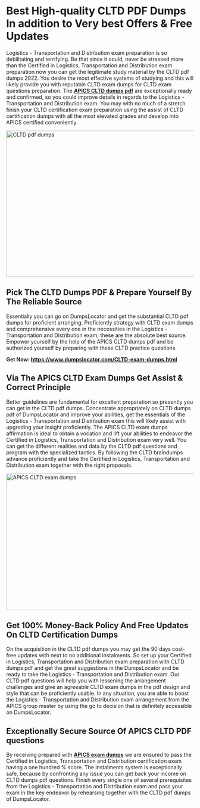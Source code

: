 <h1><strong>Best High-quality CLTD PDF Dumps In addition to Very best Offers &amp; Free Updates</strong></h1>
<p>Logistics - Transportation and Distribution exam preparation is so debilitating and terrifying. Be that since it could, never be stressed more than the Certified in Logistics, Transportation and Distribution exam preparation now you can get the legitimate study material by the CLTD pdf dumps 2022. You desire the most effective systems of studying and this will likely provide you with reputable CLTD exam dumps for CLTD exam questions preparation. The <strong><a href="https://www.dumpslocator.com/CLTD-exam-dumps.html">APICS CLTD dumps pdf</a></strong> are exceptionally ready and confirmed, so you could improve details in regards to the Logistics - Transportation and Distribution exam. You may with no much of a stretch finish your CLTD certification exam preparation using the assist of CLTD certification dumps with all the most elevated grades and develop into APICS certified conveniently.</p>
<p><img src="https://i.ibb.co/SKhFh8d/Pastel-Purple-Computer-UI-Class-Syllabus-Education-Presentation.png" alt="CLTD pdf dumps" width="700" height="393" /></p>
<h2><strong>Pick The CLTD Dumps PDF &amp; Prepare Yourself By The Reliable Source</strong></h2>
<p>Essentially you can go on DumpsLocator and get the substantial CLTD pdf dumps for proficient arranging. Proficiently strategy with CLTD exam dumps and comprehensive every one in the necessities in the Logistics - Transportation and Distribution exam; these are the absolute best source. Empower yourself by the help of the APICS CLTD dumps pdf and be authorized yourself by preparing with these CLTD practice questions.</p>
<p><strong>Get Now: <a href="https://www.dumpslocator.com/CLTD-exam-dumps.html">https://www.dumpslocator.com/CLTD-exam-dumps.html</a></strong></p>
<h2><strong>Via The APICS CLTD Exam Dumps Get Assist &amp; Correct Principle</strong></h2>
<p>Better guidelines are fundamental for excellent preparation so presently you can get in the CLTD pdf dumps. Concentrate appropriately on CLTD dumps pdf of DumpsLocator and improve your abilities, get the essentials of the Logistics - Transportation and Distribution exam this will likely assist with upgrading your insight proficiently. The APICS CLTD exam dumps affirmation is ideal to obtain a vocation and lift your abilities to endeavor the Certified in Logistics, Transportation and Distribution exam very well. You can get the different realities and data by the CLTD pdf questions and program with the specialized tactics. By following the CLTD braindumps advance proficiently and take the Certified in Logistics, Transportation and Distribution exam together with the right proposals.</p>
<p><a href="https://www.dumpslocator.com/CLTD-exam-dumps.html"><img src="https://i.ibb.co/NtZbgjG/Blue-and-White-Medical-Dental-Clinic-Facebook-Ad.png" alt="APICS CLTD exam dumps" width="700" height="367" /></a></p>
<h2><strong>Get 100% Money-Back Policy And Free Updates On CLTD Certification Dumps</strong></h2>
<p>On the acquisition in the CLTD pdf dumps you may get the 90 days cost-free updates with next to no additional instalments. So set up your Certified in Logistics, Transportation and Distribution exam preparation with CLTD dumps pdf and get the great suggestions in the DumpsLocator and be ready to take the Logistics - Transportation and Distribution exam. Our CLTD pdf questions will help you with lessening the arrangement challenges and give an agreeable CLTD exam dumps in the pdf design and style that can be proficiently usable. In any situation, you are able to boost the Logistics - Transportation and Distribution exam arrangement from the APICS group master by using the go to decision that is definitely accessible on DumpsLocator.</p>
<h2><strong>Exceptionally Secure Source Of APICS CLTD PDF questions</strong></h2>
<p>By receiving prepared with <strong><a href="https://www.dumpslocator.com/apics-exams.html">APICS exam dumps</a></strong> we are ensured to pass the Certified in Logistics, Transportation and Distribution certification exam having a one hundred % score. The instalments system is exceptionally safe, because by confronting any issue you can get back your income on CLTD dumps pdf questions. Finish every single one of several prerequisites from the Logistics - Transportation and Distribution exam and pass your exam in the key endeavor by rehearsing together with the CLTD pdf dumps of DumpsLocator.</p>
